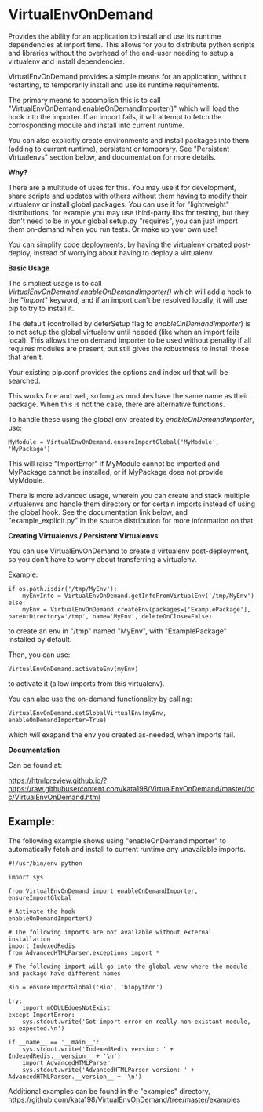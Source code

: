 VirtualEnvOnDemand
==================

Provides the ability for an application to install and use its runtime dependencies at import time. This allows for you to distribute python scripts and libraries without the overhead of the end-user needing to setup a virtualenv and install dependencies.

VirtualEnvOnDemand provides a simple means for an application, without restarting, to temporarily install and use its runtime requirements.

The primary means to accomplish this is to call "VirtualEnvOnDemand.enableOnDemandImporter()" which will load the hook into the importer. If an import fails, it will attempt to fetch the corrosponding module and install into current runtime.

You can also explicitly create environments and install packages into them (adding to current runtime), persistent or temporary. See "Persistent Virtualenvs" section below, and documentation for more details.


**Why?**

There are a multitude of uses for this. You may use it for development, share scripts and updates with others without them having to modify their virtualenv or install global packages.
You can use it for "lightweight" distributions, for example you may use third-party libs for testing, but they don't need to be in your global setup.py "requires", you can just import them
on-demand when you run tests. Or make up your own use!

You can simplify code deployments, by having the virtualenv created post-deploy, instead of worrying about having to deploy a virtualenv.

**Basic Usage**

The simpliest usage is to call *VirtualEnvOnDemand.enableOnDemandImporter()* which will add a hook to the "*import*" keyword, and if an import can't be resolved locally, it will use pip to try to install it.

The default (controlled by deferSetup flag to *enableOnDemandImporter*) is to not setup the global virtualenv until needed (like when an import fails local). This allows the on demand importer to be used without penality if all requires modules are present, but still gives the robustness to install those that aren't.

Your existing pip.conf provides the options and index url that will be searched.

This works fine and well, so long as modules have the same name as their package. When this is not the case, there are alternative functions.

To handle these using the global env created by *enableOnDemandImporter*, use:

	MyModule = VirtualEnvOnDemand.ensureImportGlobal('MyModule', 'MyPackage')

This will raise "ImportError" if MyModule cannot be imported and MyPackage cannot be installed, or if MyPackage does not provide MyMdoule.

There is more advanced usage, wherein you can create and stack multiple virtualenvs and handle them directory or for certain imports instead of using the global hook. See the documentation link below, and "example\_explicit.py" in the source distribution for more information on that.

**Creating Virtualenvs / Persistent Virtualenvs**

You can use VirtualEnvOnDemand to create a virtualenv post-deployment, so you don't have to worry about transferring a virtualenv.

Example:

	if os.path.isdir('/tmp/MyEnv'):
		myEnvInfo = VirtualEnvOnDemand.getInfoFromVirtualEnv('/tmp/MyEnv')
	else:
		myEnv = VirtualEnvOnDemand.createEnv(packages=['ExamplePackage'], parentDirectory='/tmp', name='MyEnv', deleteOnClose=False)

to create an env in "/tmp" named "MyEnv", with "ExamplePackage" installed by default.

Then, you can use:

	VirtualEnvOnDemand.activateEnv(myEnv)

to activate it (allow imports from this virtualenv).

You can also use the on-demand functionality by calling:

	VirtualEnvOnDemand.setGlobalVirtualEnv(myEnv, enableOnDemandImporter=True)

which will exapand the env you created as-needed, when imports fail.


**Documentation**

Can be found at:

https://htmlpreview.github.io/?https://raw.githubusercontent.com/kata198/VirtualEnvOnDemand/master/doc/VirtualEnvOnDemand.html



Example:
--------

The following example shows using "enableOnDemandImporter" to automatically fetch and install to current runtime any unavailable imports.

	#!/usr/bin/env python

	import sys

	from VirtualEnvOnDemand import enableOnDemandImporter, ensureImportGlobal

	# Activate the hook
	enableOnDemandImporter()

	# The following imports are not available without external installation
	import IndexedRedis
	from AdvancedHTMLParser.exceptions import *

	# The following import will go into the global venv where the module and package have different names

	Bio = ensureImportGlobal('Bio', 'biopython')

	try:
		import mODULEdoesNotExist
	except ImportError:
		sys.stdout.write('Got import error on really non-existant module, as expected.\n')

	if __name__ == '__main__':
		sys.stdout.write('IndexedRedis version: ' + IndexedRedis.__version__ + '\n')
		import AdvancedHTMLParser
		sys.stdout.write('AdvancedHTMLParser version: ' + AdvancedHTMLParser.__version__ + '\n')


Additional examples can be found in the "examples" directory, https://github.com/kata198/VirtualEnvOnDemand/tree/master/examples
